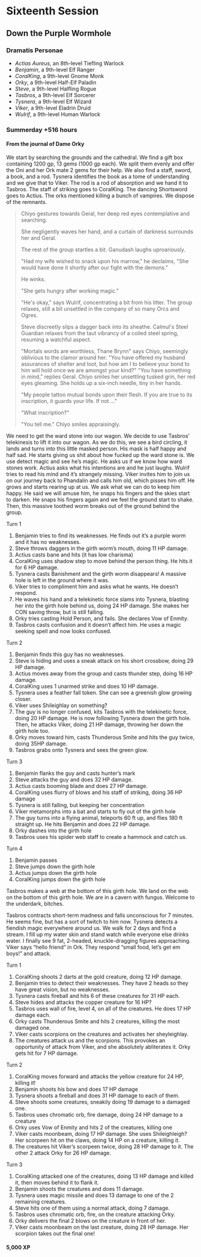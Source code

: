# Sixteenth Session

## Down the Purple Wormhole

### Dramatis Personae

- *Actias Aureus*, an 8th-level Tiefling Warlock
- *Benjamin*, a 9th-level Elf Ranger
- *CoralKing*, a 9th-level Gnome Monk
- *Orky*, a 9th-level Half-Elf Paladin
- *Steve*, a 9th-level Halfling Rogue
- *Tasbros*, a 9th-level Elf Sorcerer
- *Tysnera*, a 9th-level Elf Wizard
- *Viker*, a 9th-level Eladrin Druid
- *Wulrif*, a 9th-level Human Warlock

### Summerday +516 hours

#### From the journal of Dame Orky

We start by searching the grounds and the cathedral. We find a gift box containing 1200 gp, 13 gems (1000 gp each). We split them evenly and offer the Oni and her Ork mate 2 gems for their help. We also find a staff, sword, a book, and a rod. Tysnera identifies the book as a tome of understanding and we give that to Viker. The rod is a rod of absorption and we hand it to Tasbros. The staff of striking goes to CoralKing. The dancing Shortsword goes to Actius. The orks mentioned killing a bunch of vampires. We dispose of the remnants.

> Chiyo gestures towards Geral, her deep red eyes contemplative and searching.
>
> She negligently waves her hand, and a curtain of darkness surrounds her and Geral.
>
> The rest of the group startles a bit. Ganudash laughs uproariously.
>
> "Had my wife wished to snack upon his marrow," he declaims, "She would have done it shortly after our fight with the demons."
>
> He winks.
>
> "She gets hungry after working magic."
>
> "He's okay," says Wulrif, concentrating a bit from his litter. The group relaxes, still a bit unsettled in the company of so many Orcs and Ogres.
>
> Steve discreetly slips a dagger back into its sheathe. Calmul's Steel Guardian relaxes from the taut vibrancy of a coiled steel spring, resuming a watchful aspect.
>
> "Mortals words are worthless, Thane Brynn" says Chiyo, seemingly oblivious to the clamor around her.
"You have offered my husband assurances of shelter and loot, but how am I to believe your bond to him will hold once we are amongst your kind?"
"You have something in mind,"  replies Geral.
Chiyo smiles her unsettling tusked grin, her red eyes gleaming. She holds up a six-inch needle, tiny in her hands.
>
> "My people tattoo mutual bonds upon their flesh. If you are true to its inscription, it guards your life. If not ..."
>
> "What inscription?"
>
> "You tell me." Chiyo smiles appraisingly.


We need to get the ward stone into our wagon. We decide to use Tasbros’ telekinesis to lift it into our wagon. As we do this, we see a bird circling, it lands and turns into this little masked person. His mask is half happy and half sad. He starts giving us shit about how fucked up the ward stone is. We use detect magic and see he’s magic. He asks us if we know how ward stones work. Actius asks what his intentions are and he just laughs. Wulrif tries to read his mind and it’s strangely missing. Viker invites him to join us on our journey back to Phandalin and calls him old, which pisses him off. He grows and starts rearing up at us. We ask what we can do to keep him happy. He said we will amuse him, he snaps his fingers and the skies start to darken. He snaps his fingers again and we feel the ground start to shake. Then, this massive toothed worm breaks out of the ground behind the group.

Turn 1

1. Benjamin tries to find its weaknesses. He finds out it’s a purple worm and it has no weaknesses.
2. Steve throws daggers in the girth worm’s mouth, doing 11 HP damage.
3. Actius casts bane and hits (it has low charisma)
4. CoralKing uses shadow step to move behind the person thing. He hits it for 6 HP damage.
5. Tysnera casts Banishment and the girth worm disappears! A massive hole is left in the ground where it was.
6. Viker tries to compliment him and asks what he wants. He doesn’t respond.
7. He waves his hand and a telekinetic force slams into Tysnera, blasting her into the girth hole behind us, doing 24 HP damage. She makes her CON saving throw, but is still falling.
8. Orky tries casting Hold Person, and fails. She declares Vow of Enmity.
9. Tasbros casts confusion and it doesn’t affect him. He uses a magic seeking spell and now looks confused.

Turn 2

1. Benjamin finds this guy has no weaknesses.
2. Steve is hiding and uses a sneak attack on his short crossbow, doing 29 HP damage.
3. Actius moves away from the group and casts thunder step, doing 16 HP damage.
4. CoralKing uses 1 unarmed strike and does 10 HP damage.
5. Tysnera uses a feather fall token. She can see a greenish glow growing closer.
6. Viker uses Shileighlay on something?
7. The guy is no longer confused, kits Tasbros with the telekinetic force, doing 20 HP damage. He is now following Tysnera down the girth hole. Then, he attacks Viker, doing 21 HP damage, throwing her down the girth hole too.
8. Orky moves toward him, casts Thunderous Smite and hits the guy twice, doing 35HP damage.
9. Tasbros grabs onto Tysnera and sees the green glow.

Turn 3

1. Benjamin flanks the guy and casts hunter’s mark
2. Steve attacks the guy and does 32 HP damage.
3. Actius casts booming blade and does 27 HP damage.
4. CoralKing uses flurry of blows and his staff of striking, doing 36 HP damage
5. Tysnera is still falling, but keeping her concentration
6. Viker metamorphs into a bat and starts to fly out of the girth hole
7. The guy turns into a flying animal, teleports 60 ft up, and flies 180 ft straight up. He hits Benjamin and does 22 HP damage.
8. Orky dashes into the girth hole
9. Tasbros uses his spider web staff to create a hammock and catch us.

Turn 4

1. Benjamin passes
2. Steve jumps down the girth hole
3. Actius jumps down the girth hole
4. CoralKing jumps down the girth hole

Tasbros makes a web at the bottom of this girth hole. We land on the web on the bottom of this girth hole. We are in a cavern with fungus. Welcome to the underdark, bitches.

Tasbros contracts short-term madness and falls unconscious for 7 minutes. He seems fine, but has a sort of twitch to him now. Tysnera detects a fiendish magic everywhere around us. We walk for 2 days and find a stream. I fill up my water skin and stand watch while everyone else drinks water. I finally see 9 fat, 2-headed, knuckle-dragging figures approaching. Viker says “hello friend” in Ork. They respond “small food, let’s get em boys!” and attack.

Turn 1

1. CoralKing shoots 2 darts at the gold creature, doing 12 HP damage.
2. Benjamin tries to detect their weaknesses. They have 2 heads so they have great vision, but no weaknesses.
3. Tysnera casts fireball and hits 6 of these creatures for 31 HP each.
4. Steve hides and attacks the copper creature for 16 HP?
5. Tasbros uses wall of fire, level 4, on all of the creatures.  He does 17 HP damage each.
6. Orky casts Thunderous Smite and hits 2 creatures, killing the most damaged one.
7. Viker casts scorpions on the creatures and activates her sheyleighlay.
8. The creatures attack us and the scorpions. This provokes an opportunity of attack from Viker, and she absolutely abliterates it. Orky gets hit for 7 HP damage.

Turn 2

1. CoralKing moves forward and attacks the yellow creature for 24 HP, killing it!
2. Benjamin shoots his bow and does 17 HP damage
3. Tysnera shoots a fireball and does 31 HP damage to each of them.
4. Steve shoots some creatures, sneakily doing 19 damage to a damaged one.
5. Tasbros uses chromatic orb, fire damage, doing 24 HP damage to a creature
6. Orky uses Vow of Enmity and hits 2 of the creatures, killing one
7. Viker casts moonbeam, doing 17 HP damage. She uses Shileighleigh? Her scorpeen hit on the claws, doing 14 HP on a creature, killing it.
8. The creatures hit Viker’s scorpeen twice, doing 28 HP damage to it. The other 2 attack Orky for 26 HP damage.

Turn 3

1. CoralKing attacked one of the creatures, doing 13 HP damage and killed it, then moves behind it to flank it.
2. Benjamin shoots the creatures and does 11 damage.
3. Tysnera uses magic missile and does 13 damage to one of the 2 remaining creatures.
4. Steve hits one of them using a normal attack, doing 7 damage.
5. Tasbros uses chromatic orb, fire, on the creature attacking Orky.
6. Orky delivers the final 2 blows on the creature in front of her.
7. Viker casts moonbeam on the last creature, doing 28 HP damage. Her scorpion takes out the final one!

#### 5,000 XP

